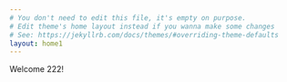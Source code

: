 ```yaml
---
# You don't need to edit this file, it's empty on purpose.
# Edit theme's home layout instead if you wanna make some changes
# See: https://jekyllrb.com/docs/themes/#overriding-theme-defaults
layout: home1
---
```


<section class="content">
  <p>
  Welcome 222! 
  </p> 
</section>
